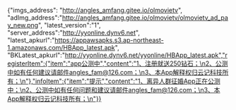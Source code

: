 {"imgs_address": "http://angles_amfang.gitee.io/olmovietv", "adImg_address":"http://angles_amfang.gitee.io/olmovietv/olmovietv_ad_pay_new.png", "latest_version":"1", "server_address":"http://yyonline.dynv6.net", "latest_apkurl":"https://appawsapks.s3.ap-northeast-1.amazonaws.com/HBApp_latest.apk", "BKLatest_apkurl":"http://yyonline.dynv6.net/yyonline/HBApp_latest.apk","registerItem":{"item":"app公测中","content":"1、注册就送250钻石；\n2、公测中如有任何建议请邮件angles_fam@126.com；\n3、本App解释权归云记科技所有；\n"},"infoItem":{"item":"提示","content":"1、离异人群征婚App正在公测中；\n2、公测中如有任何问题和建议请邮件angles_fam@126.com；\n3、本App解释权归云记科技所有；\n"}}
